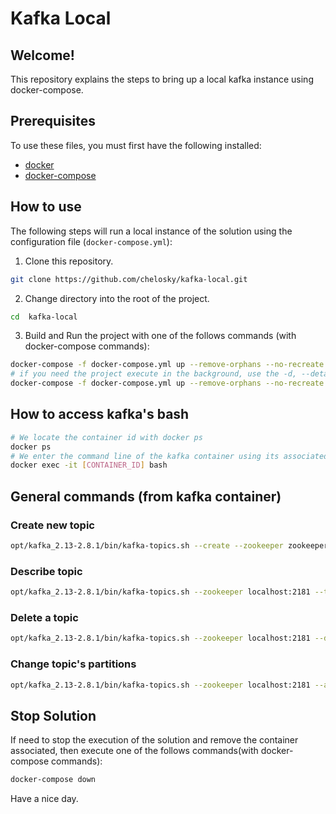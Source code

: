# Kafka Local
## Welcome!

This repository explains the steps to bring up a local kafka instance using docker-compose.

## Prerequisites

To use these files, you must first have the following installed:

- [docker](https://docs.docker.com/engine/installation/)
- [docker-compose](https://docs.docker.com/compose/install/)

## How to use

The following steps will run a local instance of the solution using the configuration file (`docker-compose.yml`):

1. Clone this repository.

```bash
git clone https://github.com/chelosky/kafka-local.git
```

2. Change directory into the root of the project.

```bash
cd  kafka-local
```

3. Build and Run the project with one of the follows commands (with docker-compose commands):

```bash
docker-compose -f docker-compose.yml up --remove-orphans --no-recreate
# if you need the project execute in the background, use the -d, --detach option
docker-compose -f docker-compose.yml up --remove-orphans --no-recreate -d
```

## How to access kafka's bash

```bash
# We locate the container id with docker ps
docker ps
# We enter the command line of the kafka container using its associated id
docker exec -it [CONTAINER_ID] bash
```

## General commands (from kafka container)

### Create new topic

```bash
opt/kafka_2.13-2.8.1/bin/kafka-topics.sh --create --zookeeper zookeeper:2181 --replication-factor [NUM_REPLICATION_FACTOR] --partitions [NUM_PARTITIONS] --topic [TOPIC_NAME]
```

### Describe topic

```bash
opt/kafka_2.13-2.8.1/bin/kafka-topics.sh --zookeeper localhost:2181 --topic [TOPIC_NAME]
```

### Delete a topic

```bash
opt/kafka_2.13-2.8.1/bin/kafka-topics.sh --zookeeper localhost:2181 --delete --topic [TOPIC_NAME]
```

### Change topic's partitions

```bash
opt/kafka_2.13-2.8.1/bin/kafka-topics.sh --zookeeper localhost:2181 --alter --topic [TOPIC_NAME] --partitions [NEW_NUM_PARTITIONS] 
```

## Stop Solution

If need to stop the execution of the solution and remove the container associated, then execute one of the follows commands(with docker-compose commands):

```sh
docker-compose down
```

Have a nice day.